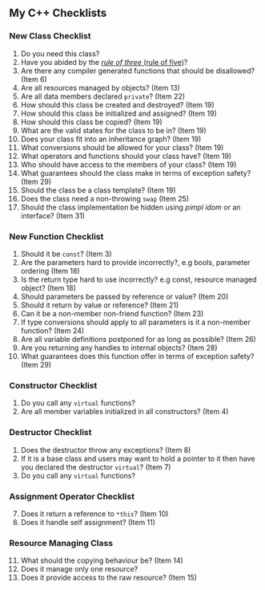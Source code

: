 My C++ Checklists
-----------------

### New Class Checklist ###
 1. Do you need this class?
 2. Have you abided by the [_rule of three_ (rule of five)][1]?
 3. Are there any compiler generated functions that should be disallowed? (Item 6)
 4. Are all resources managed by objects? (Item 13)
 5. Are all data members declared `private`? (Item 22)
 6. How should this class be created and destroyed? (Item 19)
 7. How should this class be initialized and assigned? (Item 19)
 8. How should this class be copied? (Item 19)
 9. What are the valid states for the class to be in? (Item 19)
 10. Does your class fit into an inheritance graph? (Item 19)
 11. What conversions should be allowed for your class? (Item 19)
 12. What operators and functions should your class have? (Item 19)
 13. Who should have access to the members of your class? (Item 19)
 14. What guarantees should the class make in terms of exception safety? (Item 29)
 15. Should the class be a class template? (Item 19)
 16. Does the class need a non-throwing `swap` (Item 25)
 17. Should the class implementation be hidden using _pimpl idom_ or an interface? (Item 31)

### New Function Checklist ###
 1. Should it be `const`? (Item 3)
 2. Are the parameters hard to provide incorrectly?, e.g bools, parameter ordering (Item 18) 
 3. Is the return type hard to use incorrectly? e.g const, resource managed object? (Item 18)
 4. Should parameters be passed by reference or value? (Item 20)
 5. Should it return by value or reference? (Item 21)
 6. Can it be a non-member non-friend function? (Item 23)
 7. If type conversions should apply to all parameters is it a non-member function? (Item 24)
 8. Are all variable definitions postponed for as long as possible? (Item 26)
 9. Are you returning any handles to internal objects? (Item 28)
 10. What guarantees does this function offer in terms of exception safety? (Item 29)
 
### Constructor Checklist ###
1. Do you call any `virtual` functions?
2. Are all member variables initialized in all constructors? (Item 4)

### Destructor Checklist ###
 1. Does the destructor throw any exceptions? (Item 8)
 2. If it is a base class and users may want to hold a pointer to it
    then have you declared the destructor `virtual`? (Item 7)
 3. Do you call any `virtual` functions?

### Assignment Operator Checklist ###
 7. Does it return a reference to `*this`? (Item 10)
 8. Does it handle self assignment? (Item 11)

### Resource Managing Class ###
 11. What should the copying behaviour be? (Item 14)
 12. Does it manage only one resource?
 13. Does it provide access to the raw resource? (Item 15)

  [1]: http://en.wikipedia.org/wiki/Rule_of_three_%28C++_programming%29
